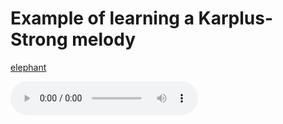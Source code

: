 # Example of learning a Karplus-Strong melody


[elephant](https://github.com/wille-eriksson/wille-eriksson.github.io/blob/gh-pages/audio/target_audio.mp4)

<audio controls>
  <source src="https://github.com/wille-eriksson/wille-eriksson.github.io/blob/gh-pages/audio/target_audio.mp4" type="audio/wav">
</audio>

